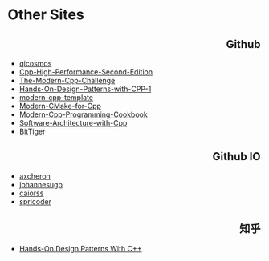 # Other Sites

<h2 align="right">Github</h2>

- [qicosmos](https://github.com/qicosmos)
- [Cpp-High-Performance-Second-Edition](https://github.com/PacktPublishing/Cpp-High-Performance-Second-Edition)
- [The-Modern-Cpp-Challenge](https://github.com/PacktPublishing/The-Modern-Cpp-Challenge)
- [Hands-On-Design-Patterns-with-CPP-1](https://github.com/jfrascon/Hands-On-Design-Patterns-with-CPP-1)
- [modern-cpp-template](https://github.com/filipdutescu/modern-cpp-template)
- [Modern-CMake-for-Cpp](https://github.com/PacktPublishing/Modern-CMake-for-Cpp)
- [Modern-Cpp-Programming-Cookbook](https://github.com/PacktPublishing/Modern-Cpp-Programming-Cookbook)
- [Software-Architecture-with-Cpp](https://github.com/PacktPublishing/Software-Architecture-with-Cpp)
- [BitTiger](https://github.com/Fabsqrt/BitTiger)


<h2 align="right">Github IO</h2>

- [axcheron](https://axcheron.github.io/)
- [johannesugb](https://johannesugb.github.io/)
- [caiorss](https://caiorss.github.io/)
- [spricoder](https://spricoder.github.io/)

<h2 align="right">知乎</h2>

- [Hands-On Design Patterns With C++](https://zhuanlan.zhihu.com/p/109582141)
